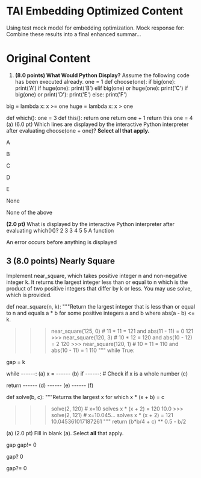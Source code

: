 # TAI Embedding Optimized Content

Using test mock model for embedding optimization. Mock response for: Combine these results into a final enhanced summar...

# Original Content

1. **(8.0 points) What Would Python Display?** Assume the following code has been executed already. one = 1 def choose(one):  if big(one):  print('A')  if huge(one):  print('B')  elif big(one) or huge(one):  print('C')  if big(one) or print('D'):  print('E')  else:  print('F')

 big = lambda x: x >= one  huge = lambda x: x > one

 def which():  one = 3  def this():  return one  return one + 1  return this  one = 4 (a) (6.0 pt) Which lines are displayed by the interactive Python interpreter after evaluating choose(one + one)? **Select all that apply.**

 A

 B

 C

 D

 E

 None

 None of the above

 **(2.0 pt)** What is displayed by the interactive Python interpreter after evaluating which()()? 2 3 3 4 5 5 A function

 An error occurs before anything is displayed

## 3 (8.0 points) Nearly Square

Implement near_square, which takes positive integer n and non-negative integer k. It returns the largest integer less than or equal to n which is the product of two positive integers that differ by k or less. You may use solve, which is provided.

def near_square(n, k):  """Return the largest integer that is less than or equal to n and  equals a * b for some positive integers a and b where abs(a - b) <= k.

 >>> near_square(125, 0) # 11 * 11 = 121 and abs(11 - 11) = 0  121  >>> near_square(120, 3) # 10 * 12 = 120 and abs(10 - 12) = 2  120  >>> near_square(120, 1) # 10 * 11 = 110 and abs(10 - 11) = 1  110  """  while True:

 gap = k

 while ------:  (a)  x = ------  (b)  if ------: # Check if x is a whole number  (c)

 return ------  (d)  ------  (e)  ------  (f)

 def solve(b, c):  """Returns the largest x for which x * (x + b) = c

 >>> solve(2, 120) # x=10 solves x * (x + 2) = 120  10.0  >>> solve(2, 121) # x=10.045... solves x * (x + 2) = 121  10.045361017187261  """  return (b*b/4 + c) ** 0.5 - b/2

(a) (2.0 pt) Fill in blank (a). Select **all** that apply.

 gap  gap!= 0

 gap? 0

 gap?= 0